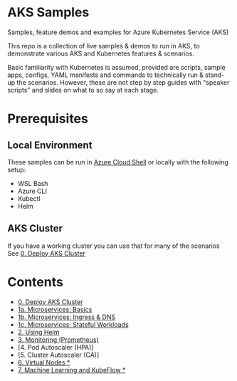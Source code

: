 # AKS Samples
Samples, feature demos and examples for Azure Kubernetes Service (AKS)

This repo is a collection of live samples & demos to run in AKS, to demonstrate various AKS and Kubernetes features & scenarios. 

Basic familiarity with Kubernetes is assumed, provided are scripts, sample apps, configs, YAML manifests and commands to technically run & stand-up the scenarios. However, these are not step by step guides with "speaker scripts" and slides on what to so say at each stage.

# Prerequisites

## Local Environment 
These samples can be run in [Azure Cloud Shell](https://shell.azure.com) or locally with the following setup:
- WSL Bash
- Azure CLI
- Kubectl
- Helm

## AKS Cluster
If you have a working cluster you can use that for many of the scenarios
See [0. Deploy AKS Cluster](./0-cluster-deploy/)

# Contents

- [0. Deploy AKS Cluster](./0-cluster-deploy/)
- [1a. Microservices: Basics](./1a-basic/)
- [1b. Microservices: Ingress & DNS](./1b-ingress)
- [1c. Microservices: Stateful Workloads](./1c-stateful)
- [2. Using Helm](./2-helm)
- [3. Monitoring (Prometheus)](./3-monitoring)
- [4. Pod Autoscaler (HPA)]
- [5. Cluster Autoscaler (CA)]
- [6. Virtual Nodes *](https://github.com/Azure-Samples/virtual-node-autoscale/)
- [7. Machine Learning and KubeFlow *](https://github.com/Azure/kubeflow-labs)
